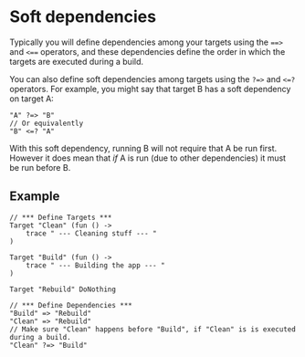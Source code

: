 # Soft dependencies

Typically you will define dependencies among your targets using the `==>` and `<==` operators, and these 
dependencies define the order in which the targets are executed during a build.

You can also define soft dependencies among targets using the  `?=>` and `<=?` operators.  For example, you might
say that target B has a soft dependency on target A: 
    
    "A" ?=> "B"
    // Or equivalently
    "B" <=? "A"

With this soft dependency, running B will not require that A be run first. However it does mean that *if* A is run 
(due to other dependencies) it must be run before B.

## Example

	// *** Define Targets ***
	Target "Clean" (fun () -> 
		trace " --- Cleaning stuff --- "
	)

	Target "Build" (fun () -> 
		trace " --- Building the app --- "
	)

	Target "Rebuild" DoNothing

	// *** Define Dependencies ***
	"Build" => "Rebuild"
	"Clean" => "Rebuild"
	// Make sure "Clean" happens before "Build", if "Clean" is is executed during a build.
	"Clean" ?=> "Build"
   
